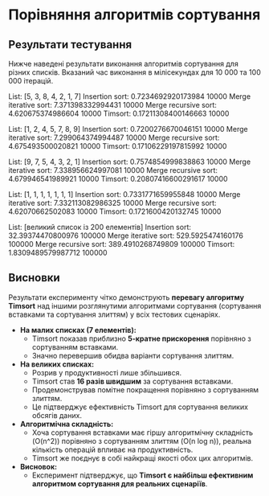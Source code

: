 # Порівняння алгоритмів сортування

## Результати тестування

Нижче наведені результати виконання алгоритмів сортування для різних списків. Вказаний час виконання в мілісекундах для 10 000 та 100 000 ітерацій.

List: [5, 3, 8, 4, 2, 1, 7]
Insertion sort: 0.7234692920173984 10000
Merge iterative sort: 7.371398332994431 10000
Merge recursive sort: 4.620675374986604 10000
Timsort: 0.17211308400146663 10000

List: [1, 2, 4, 5, 7, 8, 9]
Insertion sort: 0.7200276670046151 10000
Merge iterative sort: 7.299064374994487 10000
Merge recursive sort: 4.675493500020821 10000
Timsort: 0.17106229197815992 10000

List: [9, 7, 5, 4, 3, 2, 1]
Insertion sort: 0.7574854999838863 10000
Merge iterative sort: 7.338956624997081 10000
Merge recursive sort: 4.679946541989921 10000
Timsort: 0.20807416600291617 10000

List: [1, 1, 1, 1, 1, 1, 1]
Insertion sort: 0.7331771659955848 10000
Merge iterative sort: 7.332113082986325 10000
Merge recursive sort: 4.62070662502083 10000
Timsort: 0.1721600420132745 10000

List: [великий список із 200 елементів]
Insertion sort: 32.39374470800976 100000
Merge iterative sort: 529.5925474160176 100000
Merge recursive sort: 389.4910268749809 100000
Timsort: 1.8309489579987712 100000

## Висновки

Результати експерименту чітко демонструють **перевагу алгоритму Timsort** над іншими розглянутими алгоритмами сортування (сортування вставками та сортування злиттям) у всіх тестових сценаріях.

- **На малих списках (7 елементів):**
  - Timsort показав приблизно **5-кратне прискорення** порівняно з сортуванням вставками.
  - Значно перевершив обидва варіанти сортування злиттям.
- **На великих списках:**
  - Розрив у продуктивності лише збільшився.
  - Timsort став **16 разів швидшим** за сортування вставками.
  - Продемонстрував помітне покращення порівняно з сортуванням злиттям.
  - Це підтверджує ефективність Timsort для сортування великих обсягів даних.
- **Алгоритмічна складність:**
  - Хоча сортування вставками має гіршу алгоритмічну складність (O(n^2)) порівняно з сортуванням злиттям (O(n log n)), реальна кількість операцій впливає на продуктивність.
  - Timsort же поєднує в собі найкращі якості обох цих алгоритмів.
- **Висновок:**
  - Експеримент підтверджує, що **Timsort є найбільш ефективним алгоритмом сортування для реальних сценаріїв**.
